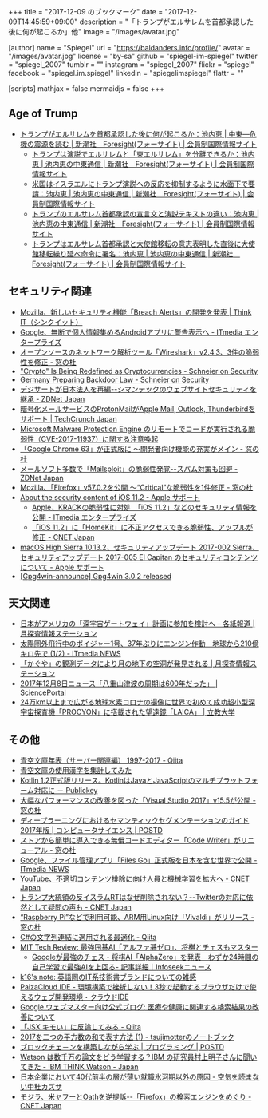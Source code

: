 +++
title = "2017-12-09 のブックマーク"
date =  "2017-12-09T14:45:59+09:00"
description = "「トランプがエルサレムを首都承認した後に何が起こるか」他"
image = "/images/avatar.jpg"

[author]
name      = "Spiegel"
url       = "https://baldanders.info/profile/"
avatar    = "/images/avatar.jpg"
license   = "by-sa"
github    = "spiegel-im-spiegel"
twitter   = "spiegel_2007"
tumblr    = ""
instagram = "spiegel_2007"
flickr    = "spiegel"
facebook  = "spiegel.im.spiegel"
linkedin  = "spiegelimspiegel"
flattr    = ""

[scripts]
  mathjax = false
  mermaidjs = false
+++

## Age of Trump

- [トランプがエルサレムを首都承認した後に何が起こるか：池内恵 | 中東―危機の震源を読む | 新潮社　Foresight(フォーサイト) | 会員制国際情報サイト](http://www.fsight.jp/articles/-/43081)
    - [トランプは演説でエルサレムと「東エルサレム」を分離できるか：池内恵 | 池内恵の中東通信 | 新潮社　Foresight(フォーサイト) | 会員制国際情報サイト](http://www.fsight.jp/articles/-/43082)
    - [米国はイスラエルにトランプ演説への反応を抑制するように水面下で要請：池内恵 | 池内恵の中東通信 | 新潮社　Foresight(フォーサイト) | 会員制国際情報サイト](http://www.fsight.jp/articles/-/43088)
    - [トランプのエルサレム首都承認の宣言文と演説テキストの違い：池内恵 | 池内恵の中東通信 | 新潮社　Foresight(フォーサイト) | 会員制国際情報サイト](http://www.fsight.jp/articles/-/43089)
    - [トランプはエルサレム首都承認と大使館移転の意志表明した直後に大使館移転繰り延べ命令に署名：池内恵 | 池内恵の中東通信 | 新潮社　Foresight(フォーサイト) | 会員制国際情報サイト](http://www.fsight.jp/articles/-/43090)

## セキュリティ関連

- [Mozilla、新しいセキュリティ機能「Breach Alerts」の開発を発表 | Think IT（シンクイット）](https://thinkit.co.jp/news/bn/13039)
- [Google、無断で個人情報集めるAndroidアプリに警告表示へ - ITmedia エンタープライズ](http://www.itmedia.co.jp/enterprise/articles/1712/04/news053.html)
- [オープンソースのネットワーク解析ツール「Wireshark」v2.4.3、3件の脆弱性を修正 - 窓の杜](https://forest.watch.impress.co.jp/docs/news/1094755.html)
- ["Crypto" Is Being Redefined as Cryptocurrencies - Schneier on Security](https://www.schneier.com/blog/archives/2017/12/crypto_is_being.html)
- [Germany Preparing Backdoor Law - Schneier on Security](https://www.schneier.com/blog/archives/2017/12/germany_prepari.html)
- [デジサートが日本法人を再編--シマンテックのウェブサイトセキュリティを継承 - ZDNet Japan](https://japan.zdnet.com/article/35111517/)
- [暗号化メールサービスのProtonMailがApple Mail, Outlook, Thunderbirdをサポート  |  TechCrunch Japan](https://techcrunch.com/2017/12/06/protonmail-adds-apple-mail-outlook-and-thunderbird-smpt-imap/)
- [Microsoft Malware Protection Engine のリモートでコードが実行される脆弱性（CVE-2017-11937）に関する注意喚起](https://www.jpcert.or.jp/at/2017/at170046.html)
- [「Google Chrome 63」が正式版に ～開発者向け機能の充実がメイン - 窓の杜](https://forest.watch.impress.co.jp/docs/news/1095514.html)
- [メールソフト多数で「Mailsploit」の脆弱性発覚--スパム対策も回避 - ZDNet Japan](https://japan.zdnet.com/article/35111572/)
- [Mozilla、「Firefox」v57.0.2を公開 〜“Critical”な脆弱性を1件修正 - 窓の杜](https://forest.watch.impress.co.jp/docs/news/1095782.html)
- [About the security content of iOS 11.2 - Apple サポート](https://support.apple.com/ja-jp/HT208334)
    - [Apple、KRACKの脆弱性に対処　「iOS 11.2」などのセキュリティ情報を公開 - ITmedia エンタープライズ](http://www.itmedia.co.jp/enterprise/articles/1712/07/news049.html)
    - [「iOS 11.2」に「HomeKit」に不正アクセスできる脆弱性、アップルが修正 - CNET Japan](https://japan.cnet.com/article/35111636/)
- [macOS High Sierra 10.13.2、セキュリティアップデート 2017-002 Sierra、セキュリティアップデート 2017-005 El Capitan のセキュリティコンテンツについて - Apple サポート](https://support.apple.com/ja-jp/HT208331)
- [[Gpg4win-announce] Gpg4win 3.0.2 released](http://lists.wald.intevation.org/pipermail/gpg4win-announce/2017-December/000075.html)

## 天文関連

- [日本がアメリカの「深宇宙ゲートウェイ」計画に参加を検討へ – 各紙報道  |   月探査情報ステーション](https://moonstation.jp/blog/lunarexp/japan-to-join-deep-space-gateway-anticipating-lunar-exploration-by-japanese-astronauts)
- [太陽圏外飛行中のボイジャー1号、37年ぶりにエンジン作動　地球から210億キロ先で (1/2) - ITmedia NEWS](http://www.itmedia.co.jp/news/articles/1712/05/news099.html)
- [「かぐや」の観測データにより月の地下の空洞が発見される  |   月探査情報ステーション](https://moonstation.jp/blog/lunarexp/kaguya/kaguya-and-grail-data-finds-large-underground-lava-tube-in-the-moon)
- [2017年12月8日ニュース「八重山津波の周期は600年だった」 | SciencePortal](http://scienceportal.jst.go.jp/news/newsflash_review/newsflash/2017/12/20171208_01.html)
- [24万km以上まで広がる地球水素コロナの撮像に世界で初めて成功超小型深宇宙探査機「PROCYON」に搭載された望遠鏡「LAICA」 | 立教大学](https://www.rikkyo.ac.jp/news/2017/12/mknpps0000008601.html)

## その他

- [青空文庫年表（サーバー関連編） 1997-2017 - Qiita](https://qiita.com/takahashim/items/077a1eeba805c7237cd5)
- [青空文庫の使用漢字を集計してみた](http://wakufactory.jp/densho/font/aozora/)
- [Kotlin 1.2正式版リリース。KotlinはJavaとJavaScriptのマルチプラットフォーム対応に － Publickey](http://www.publickey1.jp/blog/17/kotlin_12kotlinjavajavascript.html)
- [大幅なパフォーマンスの改善を図った「Visual Studio 2017」v15.5が公開 - 窓の杜](https://forest.watch.impress.co.jp/docs/news/1095016.html)
- [ディープラーニングにおけるセマンティックセグメンテーションのガイド2017年版 | コンピュータサイエンス | POSTD](http://postd.cc/semantic-segmentation-deep-learning-review/)
- [ストアから簡単に導入できる無償コードエディター「Code Writer」がリニューアル - 窓の杜](https://forest.watch.impress.co.jp/docs/news/1094990.html)
- [Google、ファイル管理アプリ「Files Go」正式版を日本を含む世界で公開 - ITmedia NEWS](http://www.itmedia.co.jp/news/articles/1712/05/news129.html)
- [YouTube、不適切コンテンツ排除に向け人員と機械学習を拡大へ - CNET Japan](https://japan.cnet.com/article/35111482/)
- [トランプ大統領の反イスラムRTはなぜ削除されない？--Twitterの対応に依然として疑問の声も - CNET Japan](https://japan.cnet.com/article/35111330/)
- [“Raspberry Pi”などで利用可能、ARM用Linux向け「Vivaldi」がリリース - 窓の杜](https://forest.watch.impress.co.jp/docs/news/1095321.html)
- [C#の文字列連結に適用される最適化 - Qiita](https://qiita.com/anoneko_no_acc/items/a366f1193f1ee9d4798d)
- [MIT Tech Review: 最強囲碁AI「アルファ碁ゼロ」、将棋とチェスもマスター](https://www.technologyreview.jp/nl/deepminds-groundbreaking-alphago-zero-ai-is-now-a-versatile-gamer/)
    - [Googleが最強のチェス・将棋AI「AlphaZero」を発表　わずか24時間の自己学習で最強AIを上回る- 記事詳細｜Infoseekニュース](https://news.infoseek.co.jp/article/itmedia_nlab_20171206121/)
- [k16's note: 英語圏のIT系技術書ブランドについての雑感](http://note.golden-lucky.net/2017/12/blog-post.html)
- [PaizaCloud IDE - 環境構築で挫折しない！3秒で起動するブラウザだけで使えるウェブ開発環境・クラウドIDE](https://paiza.cloud/ja/)
- [Google ウェブマスター向け公式ブログ:  医療や健康に関連する検索結果の改善について](https://webmaster-ja.googleblog.com/2017/12/for-more-reliable-health-search.html?m=1)
- [「JSX キモい」に反論してみる - Qiita](https://qiita.com/oukayuka/items/195315df70b1f8de3a18)
- [2017を二つの平方数の和で表す方法 (1) - tsujimotterのノートブック](http://tsujimotter.hatenablog.com/entry/fermat-descent)
- [ブロックチェ－ンを構築しながら学ぶ | プログラミング | POSTD](http://postd.cc/learn-blockchains-by-building-one/)
- [Watson は数千万の論文をどう学習する？IBM の研究員村上明子さんに聞いてきた - IBM THINK Watson - Japan](https://www.ibm.com/think/jp-ja/watson/how-watson-learns-interview-with-researcher-akiko-murakami/)
- [日本企業において40代前半の層が薄い就職氷河期以外の原因 - 空気を読まない中杜カズサ](http://nakamorikzs.net/entry/around40_labor)
- [モジラ、米ヤフーとOathを逆提訴--「Firefox」の検索エンジンをめぐり - CNET Japan](https://japan.cnet.com/article/35111556/)
